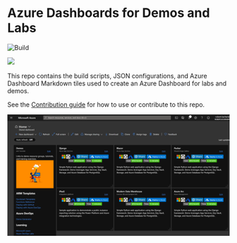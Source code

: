 # Azure Dashboards for Demos and Labs
![Build](https://github.com/ralacher/azure-dashboards/workflows/Build/badge.svg)

<a href="https://portal.azure.com/#create/Microsoft.Template/uri/https%3A%2F%2Fraw.githubusercontent.com%2Fralacher%2Fazure-dashboards%2Fmain%2Farm-templates%2FdeployTemplate.json" target="_blank">
  <img src="https://aka.ms/deploytoazurebutton"/>
</a>

This repo contains the build scripts, JSON configurations, and Azure Dashboard Markdown tiles used to create an Azure Dashboard for labs and demos.

See the [Contribution guide](CONTRIBUTING.md) for how to use or contribute to this repo.

![Dashboard](images/dashboard.png)
